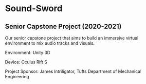 # Sound-Sword
## Senior Capstone Project (2020-2021)

Our senior capstone project that aims to build an immersive virtual environment to mix audio tracks and visuals. 

Environment: Unity 3D

Device: Oculus Rift S

Project Sponsor: James Intriligator, Tufts Department of Mechanical Engineering
